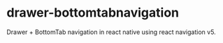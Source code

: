 # drawer-bottomtabnavigation
Drawer + BottomTab navigation in react native using react navigation v5.
